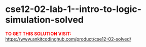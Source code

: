 # cse12-02-lab-1--intro-to-logic-simulation-solved



**<span style='color:red'>TO GET THIS SOLUTION VISIT:</span>** https://www.ankitcodinghub.com/product/cse12-02-solved/

&nbsp;
